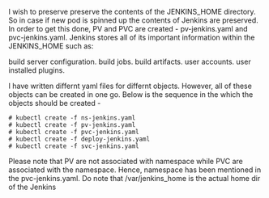 I wish to preserve preserve the contents of the JENKINS_HOME directory. So in case if new pod is spinned up the contents of Jenkins are preserved.
In order to get this done, PV and PVC are created - pv-jenkins.yaml and pvc-jenkins.yaml. Jenkins stores all of its important information within the JENKINS_HOME such as:

build server configuration.
build jobs.
build artifacts.
user accounts.
user installed plugins.

I have written differnt yaml files for differnt objects. However, all of these objects can be created in one go.
Below is the sequence in the which the objects should be created -

```
# kubectl create -f ns-jenkins.yaml
# kubectl create -f pv-jenkins.yaml
# kubectl create -f pvc-jenkins.yaml
# kubectl create -f deploy-jenkins.yaml
# kubectl create -f svc-jenkins.yaml 
```

Please note that PV are not associated with namespace while PVC are associated with the namespace.
Hence, namespace has been mentioned in the pvc-jenkins.yaml. Do note that /var/jenkins_home is the actual home dir of the Jenkins 

